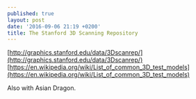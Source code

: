 ```yaml
---
published: true
layout: post
date: '2016-09-06 21:19 +0200'
title: The Stanford 3D Scanning Repository
---
```

[http://graphics.stanford.edu/data/3Dscanrep/](http://graphics.stanford.edu/data/3Dscanrep/)  
[https://en.wikipedia.org/wiki/List_of_common_3D_test_models](https://en.wikipedia.org/wiki/List_of_common_3D_test_models)

Also with Asian Dragon.
